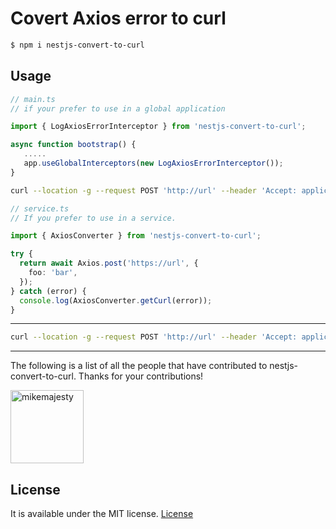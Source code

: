# Covert Axios error to curl

```bash
$ npm i nestjs-convert-to-curl
```

## Usage

<!-- Global -->

```ts
// main.ts
// if your prefer to use in a global application

import { LogAxiosErrorInterceptor } from 'nestjs-convert-to-curl';

async function bootstrap() {
   .....
   app.useGlobalInterceptors(new LogAxiosErrorInterceptor());
}

```

```bash
curl --location -g --request POST 'http://url' --header 'Accept: application/json, text/plain, */*' --header 'Content-Type: application/json' --header 'User-Agent: axios/0.26.0' --header 'Content-Length: 13'  --data-raw '{"foo":"bar"}'
```

<!-- method -->

```ts
// service.ts
// If you prefer to use in a service.

import { AxiosConverter } from 'nestjs-convert-to-curl';

try {
  return await Axios.post('https://url', {
    foo: 'bar',
  });
} catch (error) {
  console.log(AxiosConverter.getCurl(error));
}

```

---

```bash
curl --location -g --request POST 'http://url' --header 'Accept: application/json, text/plain, */*' --header 'Content-Type: application/json' --header 'User-Agent: axios/0.26.0' --header 'Content-Length: 13'  --data-raw '{"foo":"bar"}'
```

---

The following is a list of all the people that have contributed to nestjs-convert-to-curl. Thanks for your contributions!

[<img alt="mikemajesty" src="https://avatars1.githubusercontent.com/u/11630212?s=460&v=4&s=117" width="117">](https://github.com/mikemajesty)

## License

It is available under the MIT license.
[License](https://opensource.org/licenses/mit-license.php)
